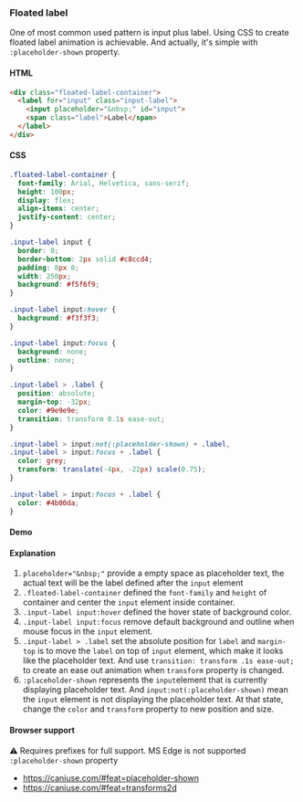 ### Floated label

One of most common used pattern is input plus label. Using CSS to create floated label animation is achievable. And actually, it's simple with `:placeholder-shown` property.

#### HTML

```html
<div class="floated-label-container">
  <label for="input" class="input-label">
    <input placeholder="&nbsp;" id="input">
    <span class="label">Label</span>
  </label>
</div>
```

#### CSS

```css
.floated-label-container {
  font-family: Arial, Helvetica, sans-serif;
  height: 100px;
  display: flex;
  align-items: center;
  justify-content: center;
}

.input-label input {
  border: 0;
  border-bottom: 2px solid #c8ccd4;
  padding: 8px 0;
  width: 250px;
  background: #f5f6f9;
}

.input-label input:hover {
  background: #f3f3f3;
}

.input-label input:focus {
  background: none;
  outline: none;
}

.input-label > .label {
  position: absolute;
  margin-top: -32px;
  color: #9e9e9e;
  transition: transform 0.1s ease-out;
}

.input-label > input:not(:placeholder-shown) + .label,
.input-label > input:focus + .label {
  color: grey;
  transform: translate(-4px, -22px) scale(0.75);
}

.input-label > input:focus + .label {
  color: #4b00da;
}
```

#### Demo

#### Explanation

1. `placeholder="&nbsp;"` provide a empty space as placeholder text, the actual text will be the label defined after the `input` element
2. `.floated-label-container` defined the `font-family` and `height` of container and center the `input` element inside container.
3. `.input-label input:hover` defined the hover state of background color.
4. `.input-label input:focus` remove default background and outline when mouse focus in the `input` element.
5. `.input-label > .label` set the absolute position for `label` and `margin-top` is to move the `label` on top of `input` element, which make it looks like the placeholder text. And use `transition: transform .1s ease-out;` to create an ease out animation when `transform` property is changed.
6. `:placeholder-shown` represents the `input`element that is currently displaying placeholder text. And `input:not(:placeholder-shown)` mean the `input` element is not displaying the placeholder text. At that state, change the `color` and `transform` property to new position and size.

#### Browser support

<!-- Use the checkmark or the warning emoji, see the existing snippets. -->

<span class="snippet__support-note">⚠️ Requires prefixes for full support. MS Edge is not supported `:placeholder-shown` property</span>

- https://caniuse.com/#feat=placeholder-shown
- https://caniuse.com/#feat=transforms2d

<!-- tags: interactivity -->
